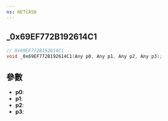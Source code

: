 ```yaml
---
ns: NETCASH
---
```

## _0x69EF772B192614C1

```c
// 0x69EF772B192614C1
void _0x69EF772B192614C1(Any p0, Any p1, Any p2, Any p3);
```


## 參數
* **p0**: 
* **p1**: 
* **p2**: 
* **p3**: 

